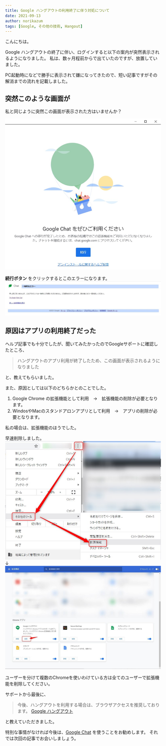 ```yaml
---
title: Google ハングアウトの利用終了に伴う対処について
date: 2021-09-13
author: norikazum
tags: [Google, その他の技術, Hangout]
---
```


こんにちは。

Google ハングアウトの終了に伴い、ログインすると以下の案内が突然表示されるようになりました。
私は、数ヶ月程前からで出ていたのですが、放置していました。

PC起動時になどで勝手に表示されて嫌になってきたので、短い記事ですがその解消までの流れを記載しました。

## 突然このような画面が
私と同じように突然この画面が表示された方はいませんか？

![](images/what-to-do-with-the-end-of-use-of-google-hangouts-1.jpg)

**続行ボタン** をクリックするとこのエラーになります。
![](images/what-to-do-with-the-end-of-use-of-google-hangouts-2.jpg)


## 原因はアプリの利用終了だった
ヘルプ記事でも十分でしたが、聞いてみたかったのでGoogleサポートに確認したところ、

> ハングアウトのアプリ利用が終了したため、この画面が表示されるようになりました

と、教えてもらいました。

また、原因としては以下のどちらかとのことでした。

1. Google Chrome の拡張機能として利用　→　拡張機能の削除が必要となります。
1. WindosやMacのスタンドアロンアプリとして利用　→　アプリの削除が必要となります。

私の場合は、拡張機能のほうでした。

早速削除しました。
![](images/what-to-do-with-the-end-of-use-of-google-hangouts-3.jpg)
↓
![](images/what-to-do-with-the-end-of-use-of-google-hangouts-4.jpg)

ユーザーを分けて複数のChromeを使いわけている方は全てのユーザーで拡張機能を削除してください。

サポートから最後に、

> 今後、ハングアウトを利用する場合は、ブラウザアクセスを推奨しております。
[Google ハングアウト](https://hangouts.google.com/)

と教えていただきました。

特別な事情がなければ今後は、[Google Chat](https://workspace.google.co.jp/intl/ja/products/chat/) を使うことをお勧めします。
それでは次回の記事でお会いしましょう。